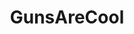 ---
title: GunsAreCool
crosslinks:
- autotldr
- shitguncontrollerssay
- NotSouthPark
- ShitPoliticsSays
- Alec
- GunOops
- dgu
- Shitstatistssay
- ShitAmericansSay
- news
- Firearms
- AnythingGoesNews
- politics
- rising
- iamverysmart
- CringeAnarchy
- NoShitSherlock
- GGwaG
- lists
- flashlight
---